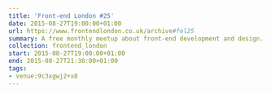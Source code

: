 ```yaml
---
title: 'Front-end London #25'
date: 2015-08-27T19:00:00+01:00
url: https://www.frontendlondon.co.uk/archive#fel25
summary: A free monthly meetup about front-end development and design.
collection: frontend_london
start: 2015-08-27T19:00:00+01:00
end: 2015-08-27T21:30:00+01:00
tags:
- venue:9c3xgwj2+x8
---
```


